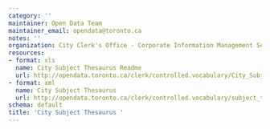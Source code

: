 ```yaml
---
category: ''
maintainer: Open Data Team
maintainer_email: opendata@toronto.ca
notes: ''
organization: City Clerk's Office - Corporate Information Management Services
resources:
- format: xls
  name: City Subject Thesaurus Readme
  url: http://opendata.toronto.ca/clerk/controlled.vocabulary/City_Subject_Thesaurus_attributes.xls
- format: xml
  name: City Subject Thesaurus
  url: http://opendata.toronto.ca/clerk/controlled.vocabulary/subject_thesaurus.xml
schema: default
title: 'City Subject Thesaurus '
---
```

